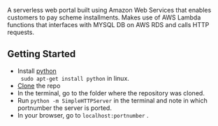 A serverless web portal built using Amazon Web Services that enables customers to pay scheme installments.
Makes use of AWS Lambda functions that interfaces with MYSQL DB on AWS RDS and calls HTTP requests.

## Getting Started
- Install [python](https://www.python.org/downloads/) <br />
  ``` sudo apt-get install python``` in linux.
 - [Clone](https://docs.github.com/en/free-pro-team@latest/github/creating-cloning-and-archiving-repositories/cloning-a-repository) the repo 
 - In the terminal, go to the folder where the repository was cloned.
 - Run ```python -m SimpleHTTPServer``` in the terminal and note in which portnumber the server is ported.
 - In your browser, go to ```localhost:portnumber``` .
  
